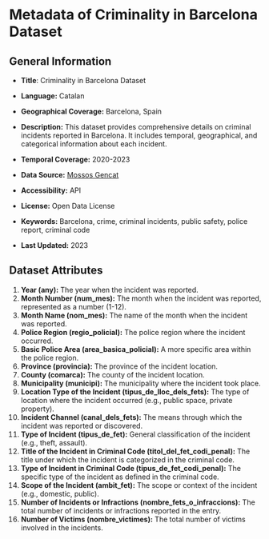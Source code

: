 # Metadata of Criminality in Barcelona Dataset


## General Information

+ **Title**: Criminality in Barcelona Dataset
  
+ **Language:** Catalan

+ **Geographical Coverage:** Barcelona, Spain

+ **Description:** This dataset provides comprehensive details on criminal incidents reported in Barcelona. It includes temporal, geographical, and categorical information about each incident. 

+ **Temporal Coverage:** 2020-2023

+ **Data Source:** [Mossos Gencat](https://mossos.gencat.cat/)

+ **Accessibility:** API

+ **License:** Open Data License

+ **Keywords:** Barcelona, crime, criminal incidents, public safety, police report, criminal code

+ **Last Updated:** 2023


## Dataset Attributes

1. **Year (any):** The year when the incident was reported.
2. **Month Number (num_mes):** The month when the incident was reported, represented as a number (1-12).
3. **Month Name (nom_mes):** The name of the month when the incident was reported.
4. **Police Region (regio_policial):** The police region where the incident occurred.
5. **Basic Police Area (area_basica_policial):** A more specific area within the police region.
6. **Province (provincia):** The province of the incident location.
7. **County (comarca):** The county of the incident location.
8. **Municipality (municipi):** The municipality where the incident took place.
9. **Location Type of the Incident (tipus_de_lloc_dels_fets):** The type of location where the incident occurred (e.g., public space, private property).
10. **Incident Channel (canal_dels_fets):** The means through which the incident was reported or discovered.
11. **Type of Incident (tipus_de_fet):** General classification of the incident (e.g., theft, assault).
12. **Title of the Incident in Criminal Code (titol_del_fet_codi_penal):** The title under which the incident is categorized in the criminal code.
13. **Type of Incident in Criminal Code (tipus_de_fet_codi_penal):** The specific type of the incident as defined in the criminal code.
14. **Scope of the Incident (ambit_fet):** The scope or context of the incident (e.g., domestic, public).
15. **Number of Incidents or Infractions (nombre_fets_o_infraccions):** The total number of incidents or infractions reported in the entry.
16. **Number of Victims (nombre_victimes):** The total number of victims involved in the incidents.

